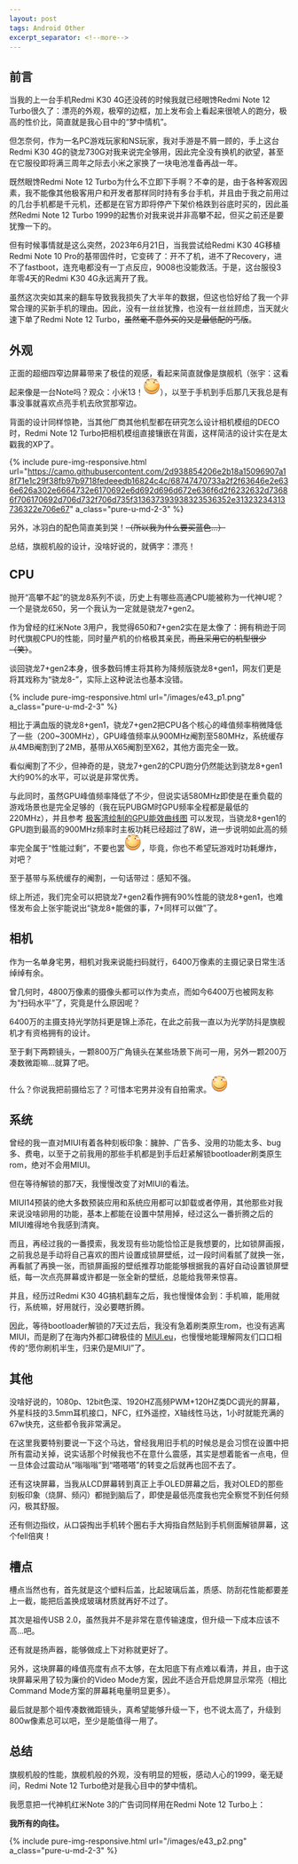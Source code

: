 ```yaml
---
layout: post
tags: Android Other
excerpt_separator: <!--more-->
---
```



## 前言

当我的上一台手机Redmi K30 4G还没砖的时候我就已经眼馋Redmi Note 12 Turbo很久了：漂亮的外观，极窄的边框，加上发布会上看起来很唬人的跑分，极高的性价比，简直就是我心目中的“梦中情机”。

但怎奈何，作为一名PC游戏玩家和NS玩家，我对手游是不屑一顾的，手上这台Redmi K30 4G的骁龙730G对我来说完全够用，因此完全没有换机的欲望，甚至在它服役即将满三周年之际去小米之家换了一块电池准备再战一年。

<!--more-->

既然眼馋Redmi Note 12 Turbo为什么不立即下手啊？不幸的是，由于各种客观因素，我不能像其他极客用户和开发者那样同时持有多台手机，并且由于我之前用过的几台手机都是千元机，还都是在官方即将停产下架价格跌到谷底时买的，因此虽然Redmi Note 12 Turbo 1999的起售价对我来说并非高攀不起，但买之前还是要犹豫一下的。

但有时候事情就是这么突然，2023年6月21日，当我尝试给Redmi K30 4G移植Redmi Note 10 Pro的基带固件时，它变砖了：开不了机，进不了Recovery，进不了fastboot，连充电都没有一丁点反应，9008也没能救活。于是，这台服役3年零4天的Redmi K30 4G永远离开了我。

虽然这次突如其来的翻车导致我我损失了大半年的数据，但这也恰好给了我一个非常合理的买新手机的理由。因此，没有一丝丝犹豫，也没有一丝丝顾虑，当天就火速下单了Redmi Note 12 Turbo，~~虽然毫不意外买的又是最低配的丐版~~。

## 外观

正面的超细四窄边屏幕带来了极佳的观感，看起来简直就像是旗舰机（张宇：这看起来像是一台Note吗？观众：小米13！![滑稽](/images/huaji.png)），以至于手机到手后那几天我总是有事没事就喜欢点亮手机去欣赏那窄边。

背面的设计同样惊艳，当其他厂商其他机型都在研究怎么设计相机模组的DECO时，Redmi Note 12 Turbo把相机模组直接镶嵌在背面，这样简洁的设计实在是太戳我的XP了。

{% include pure-img-responsive.html url="https://camo.githubusercontent.com/2d938854206e2b18a15096907a18f71e1c29f38fb97b9718fedeeedb16824c4c/68747470733a2f2f63646e2e636e626a302e6664732e6170692e6d692d696d672e636f6d2f6232632d73686f706170692d706d732f706d735f313637393938323536352e31323234313736322e706e67" a_class="pure-u-md-2-3" %}

另外，冰羽白的配色简直美到哭！~~（所以我为什么要买蓝色...）~~

总结，旗舰机般的设计，没啥好说的，就俩字：漂亮！

## CPU

抛开“高攀不起”的骁龙8系列不谈，历史上有哪些高通CPU能被称为一代神U呢？一个是骁龙650，另一个我认为一定就是骁龙7+gen2。

作为曾经的红米Note 3用户，我觉得650和7+gen2实在是太像了：拥有稍逊于同时代旗舰CPU的性能，同时量产机的价格极其亲民，~~而且采用它的机型很少（笑）~~。

谈回骁龙7+gen2本身，很多数码博主将其称为降频版骁龙8+gen1，网友们更是将其戏称为“骁龙8-”，实际上这种说法也基本没错。

{% include pure-img-responsive.html url="/images/e43_p1.png" a_class="pure-u-md-2-3" %}

相比于满血版的骁龙8+gen1，骁龙7+gen2把CPU各个核心的峰值频率稍微降低了一些（200~300MHz），GPU峰值频率从900MHz阉割至580MHz，系统缓存从4MB阉割到了2MB，基带从X65阉割至X62，其他方面完全一致。

看似阉割了不少，但神奇的是，骁龙7+gen2的CPU跑分仍然能达到骁龙8+gen1大约90%的水平，可以说是非常优秀。

与此同时，虽然GPU峰值频率降低了不少，但说实话580MHz即使是在重负载的游戏场景也是完全足够的（我在玩PUBGM时GPU频率全程都是最低的220MHz），并且参考 [极客湾绘制的GPU能效曲线图](https://socpk.com/gpucurve/) 可以发现，当骁龙8+gen1的GPU跑到最高的900MHz频率时主板功耗已经超过了8W，进一步说明如此高的频率完全属于“性能过剩”，不要也罢![滑稽](/images/huaji.png)，毕竟，你也不希望玩游戏时功耗爆炸，对吧？

至于基带与系统缓存的阉割，一句话带过：感知不强。

综上所述，我们完全可以把骁龙7+gen2看作拥有90%性能的骁龙8+gen1，也难怪发布会上张宇能说出“骁龙8+能做的事，7+同样可以做”了。

## 相机

作为一名单身宅男，相机对我来说能扫码就行，6400万像素的主摄记录日常生活绰绰有余。

曾几何时，4800万像素的摄像头都可以作为卖点，而如今6400万也被网友称为“扫码水平”了，究竟是什么原因呢？

6400万的主摄支持光学防抖更是锦上添花，在此之前我一直以为光学防抖是旗舰机才有资格拥有的设计。

至于剩下两颗镜头，一颗800万广角镜头在某些场景下尚可一用，另外一颗200万凑数微距嘛...就算了吧。

什么？你说我把前摄给忘了？可惜本宅男并没有自拍需求。![滑稽](/images/huaji.png)

## 系统

曾经的我一直对MIUI有着各种刻板印象：臃肿、广告多、没用的功能太多、bug多、费电，以至于之前我用的那些手机都是到手后赶紧解锁bootloader刷类原生rom，绝对不会用MIUI。

但在等待解锁的那7天，我慢慢改变了对MIUI的看法。

MIUI14预装的绝大多数预装应用和系统应用都可以卸载或者停用，其他那些对我来说没啥卵用的功能，基本上都能在设置中禁用掉，经过这么一番折腾之后的MIUI难得地令我感到清爽。

而且，再经过我的一番摸索，我发现有些功能恰恰正是我想要的，比如锁屏画报，之前我总是手动将自己喜欢的图片设置成锁屏壁纸，过一段时间看腻了就换一张，再看腻了再换一张，而锁屏画报的壁纸推荐功能能够根据我的喜好自动设置锁屏壁纸，每一次点亮屏幕或许都是一张全新的壁纸，总能给我带来惊喜。

并且，经历过Redmi K30 4G搞机翻车之后，我也慢慢体会到：手机嘛，能用就行，系统嘛，好用就行，没必要瞎折腾。

因此，等待bootloader解锁的7天过去后，我没有急着刷类原生rom，也没有逃离MIUI，而是刷了在海内外都口碑极佳的 [MIUI.eu](https://xiaomi.eu/community/)，也慢慢地能理解网友们口口相传的“愿你刷机半生，归来仍是MIUI”了。

## 其他

没啥好说的，1080p、12bit色深、1920HZ高频PWM+120HZ类DC调光的屏幕，外星科技的3.5mm耳机接口，NFC，红外遥控，X轴线性马达，1小时就能充满的67w快充，这些都令我非常满足。

在这里我要特别要说一下这个马达，曾经我用旧手机的时候总是会习惯在设置中把所有震动关掉，说实话那个时候我也不在意什么震感，其实是想着能省一点电，但一旦体会过震动从“嗡嗡嗡”到“嗒嗒嗒”的转变之后就再也回不去了。

还有这块屏幕，当我从LCD屏幕转到真正上手OLED屏幕之后，我对OLED的那些刻板印象（烧屏、频闪）都抛到脑后了，即使是最低亮度我也完全察觉不到任何频闪，极其舒服。

还有侧边指纹，从口袋掏出手机转个圈右手大拇指自然贴到手机侧面解锁屏幕，这个fell倍爽！

## 槽点

槽点当然也有，首先就是这个塑料后盖，比起玻璃后盖，质感、防刮花性能都要差上一截，能把后盖换成玻璃材质就再好不过了。

其次是祖传USB 2.0，虽然我并不是非常在意传输速度，但升级一下成本应该不高...吧。

还有就是扬声器，能够做成上下对称就更好了。

另外，这块屏幕的峰值亮度有点不太够，在太阳底下有点难以看清，并且，由于这块屏幕采用了较为廉价的Video Mode方案，因此不适合开启熄屏显示常亮（相比Command Mode方案的屏幕耗电量明显更多）。

最后就是那个祖传凑数微距镜头，真希望能够升级一下，也不说太高了，升级到800w像素总可以吧，至少是能值得一用了。

## 总结

旗舰机般的性能，旗舰机般的外观，没有明显的短板，感动人心的1999，毫无疑问，Redmi Note 12 Turbo绝对是我心目中的梦中情机。

我愿意把一代神机红米Note 3的广告词同样用在Redmi Note 12 Turbo上：

**我所有的向往。**

{% include pure-img-responsive.html url="/images/e43_p2.png" a_class="pure-u-md-2-3" %}
